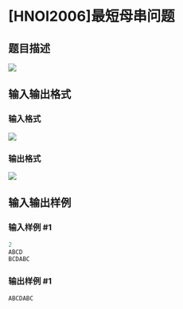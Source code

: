 # [HNOI2006]最短母串问题

## 题目描述

![](https://cdn.luogu.com.cn/upload/pic/1381.png)

## 输入输出格式

### 输入格式

![](https://cdn.luogu.com.cn/upload/pic/1382.png)

### 输出格式

![](https://cdn.luogu.com.cn/upload/pic/1383.png)

## 输入输出样例

### 输入样例 #1

```cpp
2
ABCD
BCDABC
```


### 输出样例 #1

```cpp
ABCDABC
```


